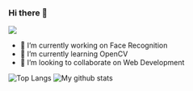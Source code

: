 ### Hi there 👋

<img src='https://i.pinimg.com/originals/8c/9a/07/8c9a079986a4ce112882fea6db3ffdee.gif'>
      
 - 🔭 I’m currently working on Face Recognition
 - 🌱 I’m currently learning OpenCV
 - 👯 I’m looking to collaborate on Web Development
 
![Top Langs](https://github-readme-stats.vercel.app/api/top-langs/?username=samcladson&layout=compact&theme=radical)
![My github stats](https://github-readme-stats.vercel.app/api?username=samcladson&show_icons=true&theme=radical&hide=total_stars)
